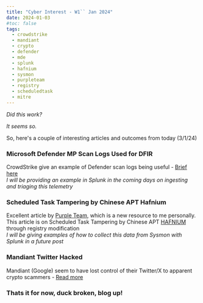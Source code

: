 ```yaml
---
title: "Cyber Interest - W1`` Jan 2024"
date: 2024-01-03
#toc: false
tags:
  - crowdstrike
  - mandiant
  - crypto
  - defender
  - mde
  - splunk
  - hafnium
  - sysmon
  - purpleteam
  - registry
  - scheduledtask
  - mitre
---
```


*Did this work?* 
     
*It seems so.*


So, here's a couple of interesting articles and outcomes from today (3/1/24)

### Microsoft Defender MP Scan Logs Used for DFIR

CrowdStrike give an example of Defender scan logs being useful - [Brief here](https://www.crowdstrike.com/blog/how-to-use-microsoft-protection-logging-for-forensic-investigations/)  
*I will be providing an example in Splunk in the coming days on ingesting and triaging this telemetry*

### Scheduled Task Tampering by Chinese APT Hafnium

Excellent article by [Purple Team](https://ipurple.team/2024/01/03/scheduled-task-tampering/), which is a new resource to me personally. This article is on Scheduled Task Tampering by Chinese APT [HAFNIUM](https://malpedia.caad.fkie.fraunhofer.de/actor/hafnium) through registry modification  
*I will be giving examples of how to collect this data from Sysmon with Splunk in a future post*

### Mandiant Twitter Hacked

Mandiant (Google) seem to have lost control of their Twitter/X to apparent crypto scammers   - [Read more](https://www.bleepingcomputer.com/news/security/mandiants-account-on-x-hacked-to-push-cryptocurrency-scam/)



### Thats it for now, duck broken, blog up!